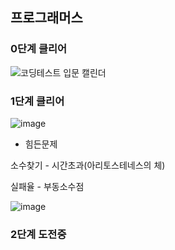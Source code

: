 ## 프로그래머스
### 0단계 클리어
![코딩테스트 입문 캘린더](https://user-images.githubusercontent.com/82068552/228738197-1d85dfa8-b442-4860-b8e8-0579ec321486.png)

### 1단계 클리어
![image](https://user-images.githubusercontent.com/82068552/229432327-52783131-f851-4653-abd7-ec5aeb98f1f5.png)
 - 힘든문제

  소수찾기 - 시간초과(아리토스테네스의 체)
  
  실패율 - 부동소수점
  
  ![image](https://user-images.githubusercontent.com/82068552/229716701-6bb1d163-16e2-4f7b-8b47-557be0d2009c.png)
  
### 2단계 도전중

